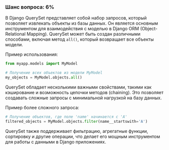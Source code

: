 ### Шанс вопроса: 6%

В Django QuerySet представляет собой набор запросов, который позволяет извлекать объекты из базы данных. Он является основным инструментом для взаимодействия с моделью в Django ORM (Object-Relational Mapping). QuerySet может быть создан различными способами, включая метод `all()`, который возвращает все объекты модели.

Пример использования:
```python
from myapp.models import MyModel

# Получение всех объектов из модели MyModel
my_objects = MyModel.objects.all()
```

QuerySet обладает несколькими важными свойствами, такими как кэширование и возможность цепочки методов (chaining). Это позволяет создавать сложные запросы с минимальной нагрузкой на базу данных.

Пример более сложного запроса:
```python
# Получение объектов, где поле 'name' начинается с 'A'
filtered_objects = MyModel.objects.filter(name__startswith='A')
```

QuerySet также поддерживает фильтрацию, агрегатные функции, сортировку и другие операции, что делает его мощным инструментом для работы с данными в Django приложениях.